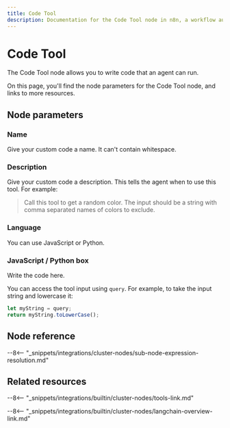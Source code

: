 ```yaml
---
title: Code Tool
description: Documentation for the Code Tool node in n8n, a workflow automation platform. Includes details of operations and configuration, and links to examples and credentials information.
---
```


# Code Tool

The Code Tool node allows you to write code that an agent can run.

On this page, you'll find the node parameters for the Code Tool node, and links to more resources.

<!--
!!! note "Examples and templates"
	For usage examples and templates to help you get started, refer to n8n's [LangChain integrations](https://n8n.io/integrations/langchain/){:target=_blank .external-link} page.
-->
	
## Node parameters

### Name

Give your custom code a name. It can't contain whitespace.

### Description

Give your custom code a description. This tells the agent when to use this tool. For example:

> Call this tool to get a random color. The input should be a string with comma separated names of colors to exclude.

### Language

You can use JavaScript or Python.

### JavaScript / Python box

Write the code here.

You can access the tool input using `query`. For example, to take the input string and lowercase it:

```js
let myString = query;
return myString.toLowerCase();
```

## Node reference

--8<-- "_snippets/integrations/cluster-nodes/sub-node-expression-resolution.md"

## Related resources

<!--
View [example workflows and related content](https://n8n.io/integrations/langchain/){:target=_blank .external-link} on n8n's website.
-->

--8<-- "_snippets/integrations/builtin/cluster-nodes/tools-link.md"

--8<-- "_snippets/integrations/builtin/cluster-nodes/langchain-overview-link.md"
